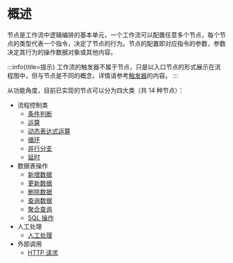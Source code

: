 # 概述

节点是工作流中逻辑编排的基本单元，一个工作流可以配置任意多个节点，每个节点的类型代表一个指令，决定了节点的行为。节点的配置即对应指令的参数，参数决定其行为的操作数据对象或其他内容。

:::info{title=提示}
工作流的触发器不属于节点，只是以入口节点的形式展示在流程图中，但与节点是不同的概念，详情请参考[触发器](../triggers)的内容。
:::

从功能角度，目前已实现的节点可以分为四大类（共 14 种节点）：

- 流程控制类
  - [条件判断](./condition)
  - [运算](./calculation)
  - [动态表达式运算](./dynamic-calculation)
  - [循环](./loop)
  - [并行分支](./parallel)
  - [延时](./delay)
- 数据表操作
  - [新增数据](./create)
  - [更新数据](./update)
  - [删除数据](./destroy)
  - [查询数据](./query)
  - [聚合查询](./aggregate)
  - [SQL 操作](./sql)
- 人工处理
  - [人工处理](./manual)
- 外部调用
  - [HTTP 请求](./request)
